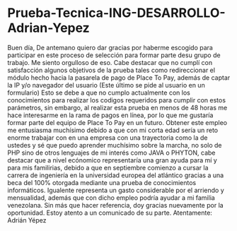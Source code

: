 # Prueba-Tecnica-ING-DESARROLLO-Adrian-Yepez

Buen día,
De antemano quiero dar gracias por haberme escogido para participar en este proceso de selección para formar parte desu grupo de trabajo. Me siento orgulloso de eso.
Cabe destacar que no cumplí con satisfacción algunos objetivos de la prueba tales como redireccionar el módulo hecho hacia la pasarela de pago de Place To Pay, además de captar la IP y/o navegador del usuario (Este último se pide al usuario en un formulario)
Esto se debe a que no cumplo actualmente con los conocimientos para realizar los codigos requeridos para cumplir con estos parámetros, sin embargo, al realizar esta prueba en menos de 48 horas me hace interesarme en la rama de pagos en línea, por lo que me gustaría formar parte del equipo de Place To Pay en un futuro.
Obtener este empleo me entusiasma muchísimo debido a que con mi corta edad sería un reto enorme trabajar con en una empresa con una trayectoria como la de ustedes y sé que puedo aprender muchísimo sobre la marcha, no solo de PHP sino de otros lenguajes de mi interés como JAVA o PHYTON, cabe destacar que a nivel ecónomico representaría una gran ayuda para mí y para mis familirias, debido a que en septiembre comienzo a cursar la carrera de ingeniería en la universidad europea del atlántico gracias a una beca del 100% otorgada mediante una prueba de conocimientos informáticos. Igualente representa un gasto considerable por el arriendo y mensualidad, además que con dicho empleo podría ayudar a mi familia venezolana.
Sin más que hacer referencia, doy gracias nuevamente por la oportunidad.
Estoy atento a un comunicado de su parte.
Atentamente: Adrián Yépez
